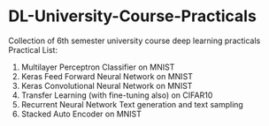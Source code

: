 # DL-University-Course-Practicals
Collection of 6th semester university course deep learning practicals
Practical List:
1. Multilayer Perceptron Classifier on MNIST
2. Keras Feed Forward Neural Network on MNIST
3. Keras Convolutional Neural Network on MNIST
4. Transfer Learning (with fine-tuning also) on CIFAR10
5. Recurrent Neural Network Text generation and text sampling
6. Stacked Auto Encoder on MNIST 
